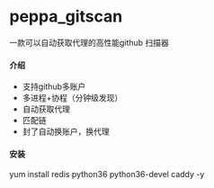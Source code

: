 # peppa_gitscan
一款可以自动获取代理的高性能github 扫描器


#### 介绍

- 支持github多账户
- 多进程+协程（分钟级发现）
- 自动获取代理
- 匹配链
- 封了自动换账户，换代理

#### 安装

yum install redis python36 python36-devel caddy -y 

